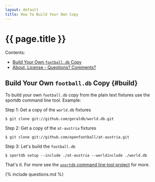 ```yaml
---
layout: default
title: How To Build Your Own Copy
---
```


# {{ page.title }}

<div class="toc" markdown="1">
Contents:

* [Build Your Own `football.db` Copy](#build)
* [About, License - Questions? Comments?](#license)
</div>



## Build Your Own `football.db` Copy {#build}

To build your own `football.db` copy from the plain text fixtures
use the sportdb command line tool. Example:

Step 1:  Get a copy of the `world.db` fixtures

    $ git clone git://github.com/geraldb/world.db.git

Step 2:  Get a copy of the `at-austria` fixtures

    $ git clone git://github.com/openfootball/at-austria.git

Step 3:  Let's build the `football.db`

    $ sportdb setup --include ./at-austria --worldinclude ./world.db

That's it. For more see the [`sportdb` command line tool project](https://github.com/geraldb/sport.db.ruby)
for more.




{% include questions.md %}
